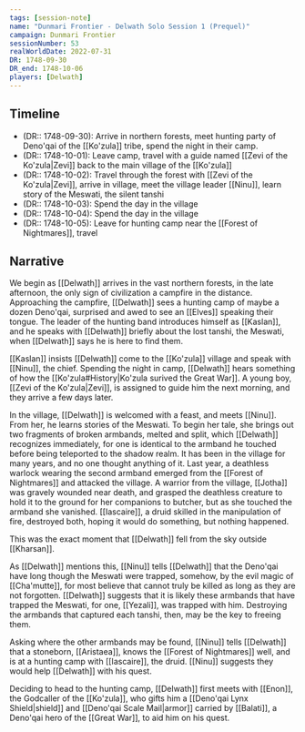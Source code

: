```yaml
---
tags: [session-note]
name: "Dunmari Frontier - Delwath Solo Session 1 (Prequel)"
campaign: Dunmari Frontier
sessionNumber: 53
realWorldDate: 2022-07-31
DR: 1748-09-30
DR_end: 1748-10-06
players: [Delwath]
---
```

## Timeline

- (DR:: 1748-09-30): Arrive in northern forests, meet hunting party of Deno'qai of the [[Ko'zula]] tribe, spend the night in their camp. 
- (DR:: 1748-10-01):  Leave camp, travel with a guide named [[Zevi of the Ko'zula|Zevi]] back to the main village of the [[Ko'zula]]
- (DR:: 1748-10-02):  Travel through the forest with [[Zevi of the Ko'zula|Zevi]], arrive in village, meet the village leader [[Ninu]], learn story of the Meswati, the silent tanshi
- (DR:: 1748-10-03):   Spend the day in the village
- (DR:: 1748-10-04):  Spend the day in the village
- (DR:: 1748-10-05):  Leave for hunting camp near the [[Forest of Nightmares]], travel 
## Narrative

We begin as [[Delwath]] arrives in the vast northern forests, in the late afternoon, the only sign of civilization a campfire in the distance. Approaching the campfire, [[Delwath]] sees a hunting camp of maybe a dozen Deno'qai, surprised and awed to see an [[Elves]] speaking their tongue. The leader of the hunting band introduces himself as [[Kaslan]], and he speaks with [[Delwath]] briefly about the lost tanshi, the Meswati, when [[Delwath]] says he is here to find them. 

[[Kaslan]] insists [[Delwath]] come to the [[Ko'zula]] village and speak with [[Ninu]], the chief. Spending the night in camp, [[Delwath]] hears something of how the [[Ko'zula#History|Ko'zula surived the Great War]]. A young boy, [[Zevi of the Ko'zula|Zevi]], is assigned to guide him the next morning, and they arrive a few days later. 

In the village, [[Delwath]] is welcomed with a feast, and meets [[Ninu]]. From her, he learns stories of the Meswati. To begin her tale, she brings out two fragments of broken armbands, melted and split, which [[Delwath]] recognizes immediately, for one is identical to the armband he touched before being teleported to the shadow realm. It has been in the village for many years, and no one thought anything of it. Last year, a deathless warlock wearing the second armband emerged from the [[Forest of Nightmares]] and attacked the village. A warrior from the village, [[Jotha]] was gravely wounded near death, and grasped the deathless creature to hold it to the ground for her companions to butcher, but as she touched the armband she vanished. [[Iascaire]], a druid skilled in the manipulation of fire, destroyed both, hoping it would do something, but nothing happened. 

This was the exact moment that [[Delwath]] fell from the sky outside [[Kharsan]].

As [[Delwath]] mentions this, [[Ninu]] tells [[Delwath]] that the Deno'qai have long though the Meswati were trapped, somehow, by the evil magic of [[Cha'mutte]], for most believe that cannot truly be killed as long as they are not forgotten. [[Delwath]] suggests that it is likely these armbands that have trapped the Meswati, for one, [[Yezali]], was trapped with him. Destroying the armbands that captured each tanshi, then, may be the key to freeing them. 

Asking where the other armbands may be found, [[Ninu]] tells [[Delwath]] that a stoneborn, [[Aristaea]], knows the [[Forest of Nightmares]] well, and is at a hunting camp with [[Iascaire]], the druid. [[Ninu]] suggests they would help [[Delwath]] with his quest. 

Deciding to head to the hunting camp, [[Delwath]] first meets with [[Enon]], the Godcaller of the [[Ko'zula]], who gifts him a [[Deno'qai Lynx Shield|shield]] and [[Deno'qai Scale Mail|armor]] carried by [[Balati]], a Deno'qai hero of the [[Great War]], to aid him on his quest. 